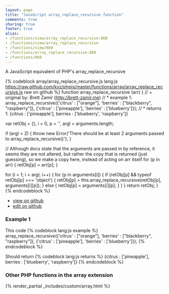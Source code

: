 ```yaml
---
layout: page
title: "JavaScript array_replace_recursive function"
comments: true
sharing: true
footer: true
alias:
- /functions/view/array_replace_recursive:860
- /functions/view/array_replace_recursive
- /functions/view/860
- /functions/array_replace_recursive:860
- /functions/860
---
```

<!-- Generated by Rakefile:build -->
A JavaScript equivalent of PHP's array_replace_recursive

{% codeblock array/array_replace_recursive.js lang:js https://raw.github.com/kvz/phpjs/master/functions/array/array_replace_recursive.js raw on github %}
function array_replace_recursive (arr) {
  // +   original by: Brett Zamir (http://brett-zamir.me)
  // *     example 1: array_replace_recursive({'citrus' : ["orange"], 'berries' : ["blackberry", "raspberry"]}, {'citrus' : ['pineapple'], 'berries' : ['blueberry']});
  // *     returns 1: {citrus : ['pineapple'], berries : ['blueberry', 'raspberry']}

  var retObj = {},
    i = 0,
    p = '',
    argl = arguments.length;

  if (argl < 2) {
    throw new Error('There should be at least 2 arguments passed to array_replace_recursive()');
  }

  // Although docs state that the arguments are passed in by reference, it seems they are not altered, but rather the copy that is returned (just guessing), so we make a copy here, instead of acting on arr itself
  for (p in arr) {
    retObj[p] = arr[p];
  }

  for (i = 1; i < argl; i++) {
    for (p in arguments[i]) {
      if (retObj[p] && typeof retObj[p] === 'object') {
        retObj[p] = this.array_replace_recursive(retObj[p], arguments[i][p]);
      } else {
        retObj[p] = arguments[i][p];
      }
    }
  }
  return retObj;
}
{% endcodeblock %}

 - [view on github](https://github.com/kvz/phpjs/blob/master/functions/array/array_replace_recursive.js)
 - [edit on github](https://github.com/kvz/phpjs/edit/master/functions/array/array_replace_recursive.js)

### Example 1
This code
{% codeblock lang:js example %}
array_replace_recursive({'citrus' : ["orange"], 'berries' : ["blackberry", "raspberry"]}, {'citrus' : ['pineapple'], 'berries' : ['blueberry']});
{% endcodeblock %}

Should return
{% codeblock lang:js returns %}
{citrus : ['pineapple'], berries : ['blueberry', 'raspberry']}
{% endcodeblock %}


### Other PHP functions in the array extension
{% render_partial _includes/custom/array.html %}
